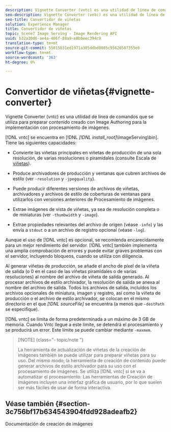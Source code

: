 ```yaml
---
description: Vignette Converter (vntc) es una utilidad de línea de comandos que se utiliza para preparar contenido creado con Image Authoring para la implementación con procesamiento de imágenes.
seo-description: Vignette Converter (vntc) es una utilidad de línea de comandos que se utiliza para preparar contenido creado con Image Authoring para la implementación con procesamiento de imágenes.
seo-title: Convertidor de viñetas
solution: Experience Manager
title: Convertidor de viñetas
topic: Scene7 Image Serving - Image Rendering API
uuid: b32a30d6-ae4a-406f-88a9-e8b0eec394c9
translation-type: tm+mt
source-git-commit: 55015831ed1971a305ddbd8085c95626507355e0
workflow-type: tm+mt
source-wordcount: '363'
ht-degree: 0%

---
```



# Convertidor de viñetas{#vignette-converter}

Vignette Converter (vntc) es una utilidad de línea de comandos que se utiliza para preparar contenido creado con Image Authoring para la implementación con procesamiento de imágenes.

[!DNL vntc] se encuentra en [!DNL *[!DNL install_root]*\ImageServing\bin]. Tiene las siguientes capacidades:

* Convierte las viñetas principales en viñetas de producción de una sola resolución, de varias resoluciones o piramidales (consulte Escala de [viñetas](../../../../ir-api/vntc/utilities/c-ir-vignette-converter-vntc/c-ir-vignette-scaling.md#concept-e373a29c2f954df98d704c7723804585)).
* Produce archivadores de producción y ventanas que cubren archivos de estilo (ver `-resolution` y `-jpegquality`).

* Puede producir diferentes versiones de archivos de viñetas, archivadores y archivos de estilo de coberturas de ventanas para utilizarlos con versiones anteriores de Procesamiento de imágenes.
* Extrae imágenes de vista de viñetas, ya sea de resolución completa o de miniaturas (ver `-thumbwidth` y `-image`).
* Extrae propiedades relevantes del archivo de origen (véase `-info`) y las envía a `stdout` o a un archivo de registro opcional (véase `-log`).

Aunque el uso de [!DNL vntc] es opcional, se recomienda encarecidamente para un mejor rendimiento del servidor. [!DNL vntc] también implementa una amplia comprobación de errores y puede evitar graves problemas con el servidor, incluyendo bloqueos, cuando se utiliza con diligencia.

Al generar viñetas de producción, se añade el ancho de píxel de la viñeta de salida (o 0 en el caso de las viñetas piramidales o de varias resoluciones) al nombre del archivo de viñeta de salida generado. Al procesar archivos de estilo archivador, la resolución de salida se anexa al nombre del archivo de salida. Todos los archivos de salida, incluidos los archivos opcionales de miniatura, imagen y registro, así como la viñeta de producción o el archivo de estilo archivador, se colocan en el mismo directorio en el que *[!DNL sourceFile]* se encuentra (a menos que `-destPath` se especifique).

[!DNL vntc] se limita de forma predeterminada a un máximo de 3 GB de memoria. Cuando Vntc llegue a este límite, se detendrá el procesamiento y se producirá un error. Este límite se puede cambiar mediante `-maxmem`.

>[!NOTE] {class=&quot;- topic/note &quot;}
>
>La herramienta de actualización de viñetas de la creación de imágenes también se puede utilizar para preparar viñetas para su uso. Del mismo modo, la herramienta de creación de contenido puede generar archivos de estilo archivador para su uso con el procesamiento de imágenes. Se utiliza [!DNL vntc] si se va a automatizar el procesamiento. Las herramientas de Creación de imágenes incluyen una interfaz gráfica de usuario, por lo que suelen ser más fáciles de usar de forma interactiva.

## Véase también {#section-3c756bf17b634543904fdd928adeafb2}

Documentación de creación de imágenes
